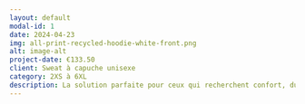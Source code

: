```yaml
---
layout: default
modal-id: 1
date: 2024-04-23
img: all-print-recycled-hoodie-white-front.png
alt: image-alt
project-date: €133.50
client: Sweat à capuche unisexe
category: 2XS à 6XL
description: La solution parfaite pour ceux qui recherchent confort, durabilité et style. Fabriqué avec des matériaux recyclés et conçu avec une technologie avancée, ce sweat offre un confort inégalé tout en réduisant l'impact environnemental.
---
```

